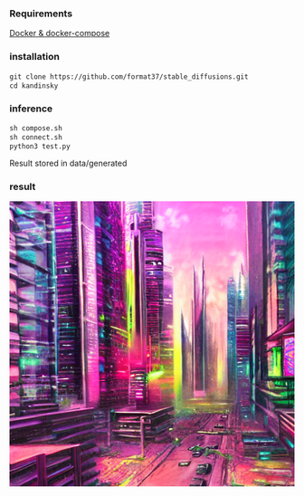 ### Requirements
[Docker & docker-compose](https://gist.github.com/format37/5bbfc91225747d16f03f03d402678492)
### installation
```
git clone https://github.com/format37/stable_diffusions.git
cd kandinsky
```
### inference
```
sh compose.sh
sh connect.sh
python3 test.py 
```
Result stored in data/generated
### result
![result](./samples/0.png)